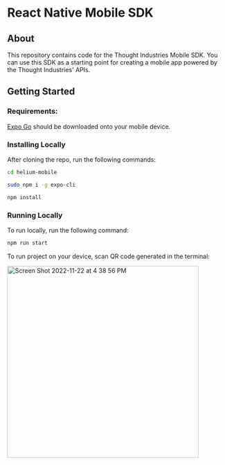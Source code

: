 # React Native Mobile SDK

## About
This repository contains code for the Thought Industries Mobile SDK. You can use this SDK as a starting point for creating a mobile app powered by the Thought Industries' APIs.

## Getting Started
### Requirements:
[Expo Go](https://expo.dev/client) should be downloaded onto your mobile device.

### Installing Locally
After cloning the repo, run the following commands:
```bash
cd helium-mobile
```
```bash
sudo npm i -g expo-cli
```
```bash
npm install
```

### Running Locally
To run locally, run the following command:
```bash
npm run start
```
To run project on your device, scan QR code generated in the terminal:

<img width="442" alt="Screen Shot 2022-11-22 at 4 38 56 PM" src="https://user-images.githubusercontent.com/98831242/203442853-0c6321ef-8916-4d4a-8a00-5516ae16a1e5.png">

